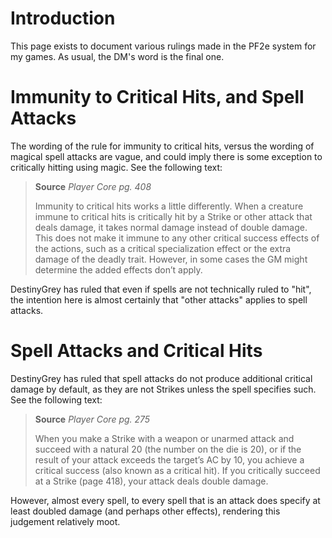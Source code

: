 # Introduction

This page exists to document various rulings made in the PF2e system for my games. As usual, the DM's word is the final one.

# Immunity to Critical Hits, and Spell Attacks

The wording of the rule for immunity to critical hits, versus the wording of magical spell attacks are vague, and could imply there is some exception to critically hitting using magic. See the following text:

> **Source** *Player Core pg. 408* 
>
> Immunity to critical hits works a little differently. When a creature immune to critical hits is critically hit by a Strike or other attack that deals damage, it takes normal damage instead of double damage. This does not make it immune to any other critical success effects of the actions, such as a critical specialization effect or the extra damage of the deadly trait. However, in some cases the GM might determine the added effects don’t apply.

DestinyGrey has ruled that even if spells are not technically ruled to "hit", the intention here is almost certainly that "other attacks" applies to spell attacks.

# Spell Attacks and Critical Hits

DestinyGrey has ruled that spell attacks do not produce additional critical damage by default, as they are not Strikes unless the spell specifies such. See the following text:

> **Source** *Player Core pg. 275*
>
> When you make a Strike with a weapon or unarmed attack and succeed with a natural 20 (the number on the die is 20), or if the result of your  attack exceeds the target’s AC by 10, you achieve a critical success  (also known as a critical hit). If you critically succeed at a Strike  (page 418), your attack deals double damage.

However, almost every spell, to every spell that is an attack does specify at least doubled damage (and perhaps other effects), rendering this judgement relatively moot.

